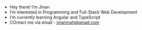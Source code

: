 - Hey there! I’m Jinan
- I’m interested in Programming and Full-Stack Web Development
- I’m currently learning Angular and TypeScript
- COntact me via email - jinanmah@gmail.com

<!---
jinanmah/jinanmah is a ✨ special ✨ repository because its `README.md` (this file) appears on your GitHub profile.
You can click the Preview link to take a look at your changes.
--->
